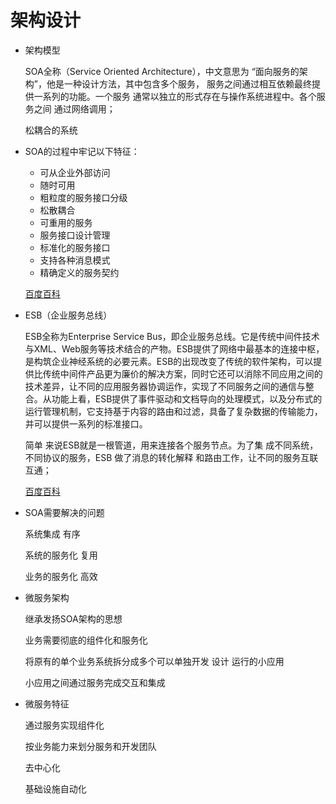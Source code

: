 # 架构设计

- 架构模型


    SOA全称（Service Oriented Architecture），中文意思为 “面向服务的架构”，他是一种设计方法，其中包含多个服务， 服务之间通过相互依赖最终提供一系列的功能。一个服务 通常以独立的形式存在与操作系统进程中。各个服务之间 通过网络调用；

    松耦合的系统

- SOA的过程中牢记以下特征：

    - 可从企业外部访问
    - 随时可用
    - 粗粒度的服务接口分级
    - 松散耦合
    - 可重用的服务
    - 服务接口设计管理
    - 标准化的服务接口
    - 支持各种消息模式
    - 精确定义的服务契约

    [百度百科](https://baike.baidu.com/item/SOA/2140650)
- ESB（企业服务总线）


    ESB全称为Enterprise Service Bus，即企业服务总线。它是传统中间件技术与XML、Web服务等技术结合的产物。ESB提供了网络中最基本的连接中枢，是构筑企业神经系统的必要元素。ESB的出现改变了传统的软件架构，可以提供比传统中间件产品更为廉价的解决方案，同时它还可以消除不同应用之间的技术差异，让不同的应用服务器协调运作，实现了不同服务之间的通信与整合。从功能上看，ESB提供了事件驱动和文档导向的处理模式，以及分布式的运行管理机制，它支持基于内容的路由和过滤，具备了复杂数据的传输能力，并可以提供一系列的标准接口。

    简单 来说ESB就是一根管道，用来连接各个服务节点。为了集 成不同系统，不同协议的服务，ESB 做了消息的转化解释 和路由工作，让不同的服务互联互通；

    [百度百科](https://baike.baidu.com/item/ESB) 


- SOA需要解决的问题

    系统集成 有序

    系统的服务化 复用

    业务的服务化  高效

- 微服务架构

    继承发扬SOA架构的思想

    业务需要彻底的组件化和服务化 

    将原有的单个业务系统拆分成多个可以单独开发 设计 运行的小应用

    小应用之间通过服务完成交互和集成

- 微服务特征

    通过服务实现组件化

    按业务能力来划分服务和开发团队

    去中心化

    基础设施自动化